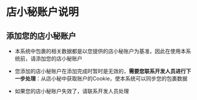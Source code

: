 店小秘账户说明
===========
## 添加您的店小秘账户
- 本系统中包裹的相关数据都是以您提供的店小秘账户为基准，因此在使用本系统前，请添加您的店小秘账户

- 您添加的店小秘账户在添加完成时暂时是无效的，**需要您联系开发人员进行下一步处理**：从店小秘中获取账户的Cookie，使本系统可以同步您的包裹数据

- 如果您的店小秘账户失效了，请联系开发人员处理